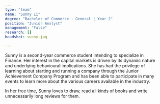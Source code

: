 ```yaml
---
type: "team"
name: "Sunny Li"
degree: "Bachelor of Commerce - General | Year 2"
position: "Junior Analyst"
management: "False"
research: []
headshot: sunny.jpg

---
```


Sunny is a second-year commerce student intending to specialize in Finance. Her interest in the capital markets is driven by its dynamic nature and underlying behavioural implications. She has had the privilege of learning about starting and running a company through the Junior Achievement Company Program and has been able to participate in many events to learn more about the various careers available in the industry. 

In her free time, Sunny loves to draw, read all kinds of books and write unnecessarily long reviews for them. 